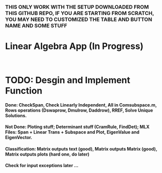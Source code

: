 ### THIS ONLY WORK WITH THE SETUP DOWNLOADED FROM THIS GITHUB REPO, IF YOU ARE STARTING FROM SCRATCH, YOU MAY NEED TO CUSTOMIZED THE TABLE AND BUTTON NAME AND SOME STUFF

# Linear Algebra App (In Progress)  

<br> 

# TODO: Desgin and Implement Function
#### Done: CheckSpan, Check Linearly Independent, All in Comsubspace.m, Rows operations (Dswaprow, Dmulrow, Daddrow), RREF, Solve Unique Solutions.
#### Not Done: Ploting stuff; Determinant stuff (CramRule, FindDet); MLX Files: Span + Linear Trans + Subspace and Plot, EigenValue and EigenVector.
#### Classification: Matrix outputs text (good), Matrix outputs Matrix (good),  Matrix outputs plots (hard one, do later)
#### Check for input exceptions later ...

<br>
